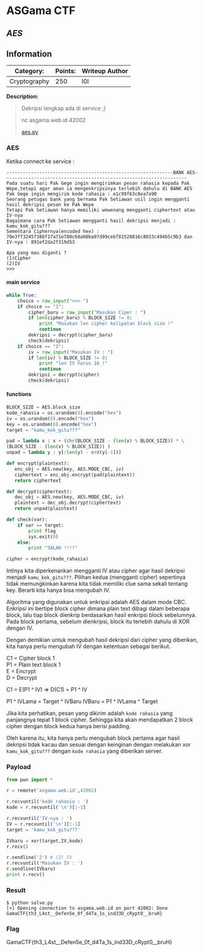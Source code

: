 # __ASGama CTF__ 
## _AES_

## Information
**Category:** | **Points:** | **Writeup Author**
--- | --- | ---
Cryptography | 250 | l0l

**Description:** 

> Dekripsi lengkap ada di service ;)
>
> nc asgama.web.id 42002
> 
> [aes.py](./aes.py)


### AES
Ketika connect ke service : 
```
-------------------------------------------------------------BANK AES-------------------------------------------------------------------
Pada suatu hari Pak Gege ingin mengirimkan pesan rahasia kepada Pak Wepe,tetapi agar aman ia mengenkripsinya terlebih dahulu di BANK AES
Pak Gege ingin mengirim kode rahasia : e1c99f63c8ea7a90
Seorang petugas bank yang bernama Pak Setiawan usil ingin mengganti hasil dekripsi pesan ke Pak Wepe
Tetapi Pak Setiawan hanya memiliki wewenang mengganti ciphertext atau IV-nya
Bagaimana cara Pak Setiawan mengganti hasil dekripsi menjadi : kamu_kok_gitu???
Sementara Ciphernya(encoded hex) : 70e3ff32457388f17a71e780c68a60ba97d99cebf81528816c8033c494b5c9b3 dan IV-nya : 891ef2da2f319d53

Apa yang mau diganti ?
(1)Cipher
(2)IV
>>> 
```

#### main service
```py
while True:
    choice = raw_input(">>> ")
    if choice == "1":
        cipher_baru = raw_input("Masukan Ciper : ")
        if len(cipher_baru) % BLOCK_SIZE != 0:
            print "Masukan len cipher kelipatan block size !"
            continue
        dekripsi = decrypt(cipher_baru)
        check(dekripsi)
    if choice == "2":
        iv = raw_input("Masukan IV : ")
        if len(iv) % BLOCK_SIZE != 0:
            print "len IV harus 16 !"
            continue
        dekripsi = decrypt(cipher)
        check(dekripsi)
```

#### functions
```py
BLOCK_SIZE = AES.block_size
kode_rahasia = os.urandom(8).encode("hex")
iv = os.urandom(8).encode("hex")
key = os.urandom(8).encode("hex")
target = "kamu_kok_gitu???"

pad = lambda x : x + (chr(BLOCK_SIZE - (len(x) % BLOCK_SIZE)) * \
(BLOCK_SIZE - (len(x) % BLOCK_SIZE)) )
unpad = lambda y : y[:len(y) - ord(y[-1])]

def encrypt(plaintext):
   enc_obj = AES.new(key, AES.MODE_CBC, iv)
   ciphertext = enc_obj.encrypt(pad(plaintext))
   return ciphertext

def decrypt(ciphertext):
   dec_obj = AES.new(key, AES.MODE_CBC, iv)
   plaintext = dec_obj.decrypt(ciphertext)
   return unpad(plaintext)

def check(var):
    if var == target:
        print flag
        sys.exit(0)
    else:
        print "SALAH !!!!"

cipher = encrypt(kode_rahasia)
```

Intinya kita diperkenankan mengganti IV atau cipher agar hasil dekripsi menjadi `kamu_kok_gitu???`. Pilihan kedua (mengganti cipher) sepertinya tidak memungkinkan karena kita tidak memiliki clue sama sekali tentang key. Berarti kita hanya bisa mengubah IV.


Algoritma yang digunakan untuk enkripsi adalah AES dalam mode CBC. Enkripsi ini bertipe block cipher dimana plain text dibagi dalam beberapa block, lalu tiap block dienkrip berdasarkan hasil enkripsi block sebelumnya. Pada block pertama, sebelum dienkripsi, block itu terlebih dahulu di XOR dengan IV. 

Dengan demikian untuk mengubah hasil dekripsi dari cipher yang diberikan, kita hanya perlu mengubah IV dengan ketentuan sebagai berikut.

C1 = Cipher block 1  
P1 = Plain text block 1  
E  = Encrypt  
D  = Decrypt  

C1 = E(P1 ^ IV) => D(C1) = P1 ^ IV

P1 ^ IVLama = Target ^ IVBaru
IVBaru = P1 ^ IVLama ^ Target

Jika kita perhatikan, pesan yang dikirim adalah `kode rahasia` yang panjangnya tepat 1 block cipher. Sehingga kita akan mendapatkan 2 block cipher dengan block kedua hanya berisi padding.

Oleh karena itu, kita hanya perlu mengubah block pertama agar hasil dekripsi tidak kacau dan sesuai dengan keinginan dengan melakukan xor `kamu_kok_gitu???` dengan `kode rahasia` yang diberikan server.


### Payload
```py
from pwn import *

r = remote('asgama.web.id',42002)

r.recvuntil('kode rahasia : ')
kode = r.recvuntil('\n')[:-1]

r.recvuntil('IV-nya : ')
IV = r.recvuntil('\n')[:-1]
target = 'kamu_kok_gitu???'

IVbaru = xor(target,IV,kode)
r.recv()

r.sendline('2') # (2) IV
r.recvuntil('Masukan IV : ')
r.sendline(IVbaru)
print r.recv()
```

### Result
```
$ python solve.py 
[+] Opening connection to asgama.web.id on port 42002: Done
GamaCTF{th3_L4st__Defen5e_0f_d4Ta_1s_ind33D_cRypt0__bruH}
```

### Flag
GamaCTF{th3_L4st__Defen5e_0f_d4Ta_1s_ind33D_cRypt0__bruH}